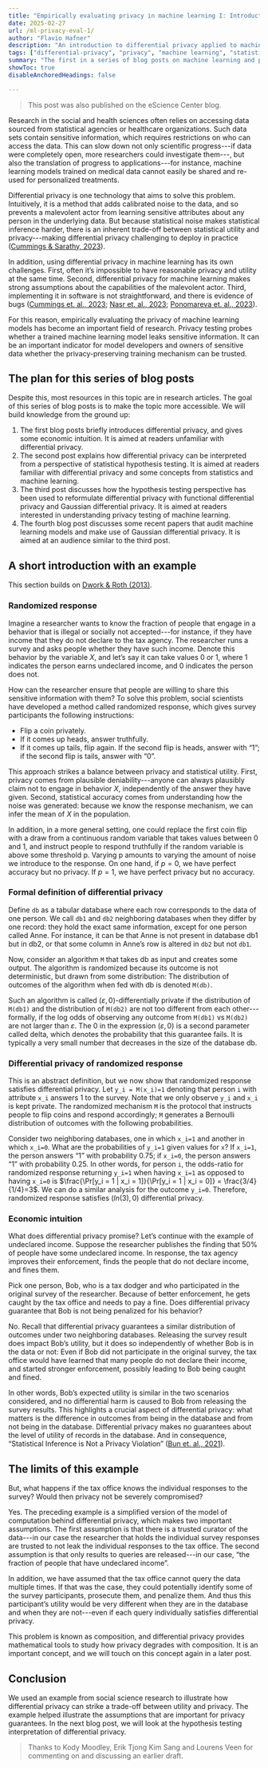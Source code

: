 ```yaml
---
title: "Empirically evaluating privacy in machine learning I: Introduction"
date: 2025-02-27
url: /ml-privacy-eval-1/
author: "Flavio Hafner"
description: "An introduction to differential privacy applied to machine learning."
tags: ["differential-privacy", "privacy", "machine learning", "statistics"]
summary: "The first in a series of blog posts on machine learning and privacy."
showToc: true
disableAnchoredHeadings: false

---
```


>This post was also published on the eScience Center blog.

Research in the social and health sciences often relies on accessing data sourced from statistical agencies or healthcare organizations. Such data sets contain sensitive information, which requires restrictions on who can access the data. This can slow down not only scientific progress---if data were completely open, more researchers could investigate them---, but also the translation of progress to applications---for instance, machine learning models trained on medical data cannot easily be shared and re-used for personalized treatments.


Differential privacy is one technology that aims to solve this problem. Intuitively, it is a method that adds calibrated noise to the data, and so prevents a malevolent actor from learning sensitive attributes about any person in the underlying data. But because statistical noise makes statistical inference harder, there is an inherent trade-off between statistical utility and privacy---making differential privacy challenging to deploy in practice ([Cummings & Sarathy, 2023](https://arxiv.org/abs/2406.12103)).

In addition, using differential privacy in machine learning has its own challenges. First, often it’s impossible to have reasonable privacy and utility at the same time. Second, differential privacy for machine learning makes strong assumptions about the capabilities of the malevolent actor. Third, implementing it in software is not straightforward, and there is evidence of bugs ([Cummings et. al., 2023](https://arxiv.org/abs/2304.06929); [Nasr et. al., 2023](https://arxiv.org/abs/2302.07956); [Ponomareva et. al., 2023](https://arxiv.org/abs/2303.00654)).

For this reason, empirically evaluating the privacy of machine learning models has become an important field of research. Privacy testing probes whether a trained machine learning model leaks sensitive information. It can be an important indicator for model developers and owners of sensitive data whether the privacy-preserving training mechanism can be trusted.

## The plan for this series of blog posts

Despite this, most resources in this topic are in research articles. The goal of this series of blog posts is to make the topic more accessible. We will build knowledge from the ground up:

1. The first blog posts briefly introduces differential privacy, and gives some economic intuition. It is aimed at readers unfamiliar with differential privacy.
2. The second post explains how differential privacy can be interpreted from a perspective of statistical hypothesis testing. It is aimed at readers familiar with differential privacy and some concepts from statistics and machine learning.
3. The third post discusses how the hypothesis testing perspective has been used to reformulate differential privacy with functional differential privacy and Gaussian differential privacy. It is aimed at readers interested in understanding privacy testing of machine learning.
4. The fourth blog post discusses some recent papers that audit machine learning models and make use of Gaussian differential privacy. It is aimed at an audience similar to the third post.

## A short introduction with an example

This section builds on [Dwork & Roth (2013)](https://www.cis.upenn.edu/~aaroth/Papers/privacybook.pdf).

### Randomized response

Imagine a researcher wants to know the fraction of people that engage in a behavior that is illegal or socially not accepted---for instance, if they have income that they do not declare to the tax agency. The researcher runs a survey and asks people whether they have such income. Denote this behavior by the variable $X$, and let’s say it can take values 0 or 1, where 1 indicates the person earns undeclared income, and 0 indicates the person does not.

How can the researcher ensure that people are willing to share this sensitive information with them? To solve this problem, social scientists have developed a method called randomized response, which gives survey participants the following instructions:

- Flip a coin privately.
- If it comes up heads, answer truthfully.
- If it comes up tails, flip again. If the second flip is heads, answer with “1”; if the second flip is tails, answer with “0”.

This approach strikes a balance between privacy and statistical utility. First, privacy comes from plausible deniability---anyone can always plausibly claim not to engage in behavior $X$, independently of the answer they have given. Second, statistical accuracy comes from understanding how the noise was generated: because we know the response mechanism, we can infer the mean of $X$ in the population.

In addition, in a more general setting, one could replace the first coin flip with a draw from a continuous random variable that takes values between $0$ and $1$, and instruct people to respond truthfully if the random variable is above some threshold p. Varying p amounts to varying the amount of noise we introduce to the response. On one hand, if $p=0$, we have perfect accuracy but no privacy. If $p=1$, we have perfect privacy but no accuracy.

### Formal definition of differential privacy

Define `db` as a tabular database where each row corresponds to the data of one person. We call `db1` and `db2` neighboring databases when they differ by one record: they hold the exact same information, except for one person called Anne. For instance, it can be that Anne is not present in database db1 but in db2, or that some column in Anne’s row is altered in `db2` but not `db1`.

Now, consider an algorithm `M` that takes db as input and creates some output. The algorithm is randomized because its outcome is not deterministic, but drawn from some distribution: The distribution of outcomes of the algorithm when fed with db is denoted `M(db)`.

Such an algorithm is called $(\varepsilon,0)$-differentially private if the distribution of `M(db1)` and the distribution of `M(db2)` are not too different from each other---formally, if the log odds of observing any outcome from `M(db1)` vs `M(db2)` are not larger than $\varepsilon$. The $0$ in the expression $(\varepsilon,0)$ is a second parameter called delta, which denotes the probability that this guarantee fails. It is typically a very small number that decreases in the size of the database db.

### Differential privacy of randomized response

This is an abstract definition, but we now show that randomized response satisfies differential privacy. Let `y_i = M(x_i)=1` denoting that person `i` with attribute `x_i` answers 1 to the survey. Note that we only observe `y_i` and `x_i` is kept private. The randomized mechanism `M` is the protocol that instructs people to flip coins and respond accordingly; `M` generates a Bernoulli distribution of outcomes with the following probabilities.

Consider two neighboring databases, one in which `x_i=1` and another in which `x_i=0`. What are the probabilities of `y_i=1` given values for `x`? If `x_i=1`, the person answers “1” with probability 0.75; if `x_i=0`, the person answers “1” with probability 0.25. In other words, for person `i`, the odds-ratio for randomized response returning `y_i=1` when having `x_i=1` as opposed to having `x_i=0` is $\frac{\Pr[y_i = 1 | x_i = 1]}{\Pr[y_i = 1 | x_i = 0]} = \frac{3/4}{1/4}=3$. We can do a similar analysis for the outcome `y_i=0`. Therefore, randomized response satisfies $(ln(3),0)$ differential privacy.

### Economic intuition

What does differential privacy promise? Let’s continue with the example of undeclared income. Suppose the researcher publishes the finding that 50% of people have some undeclared income. In response, the tax agency improves their enforcement, finds the people that do not declare income, and fines them.

Pick one person, Bob, who is a tax dodger and who participated in the original survey of the researcher. Because of better enforcement, he gets caught by the tax office and needs to pay a fine. Does differential privacy guarantee that Bob is not being penalized for his behavior?


No. Recall that differential privacy guarantees a similar distribution of outcomes under two neighboring databases. Releasing the survey result does impact Bob’s utility, but it does so independently of whether Bob is in the data or not: Even if Bob did not participate in the original survey, the tax office would have learned that many people do not declare their income, and started stronger enforcement, possibly leading to Bob being caught and fined.

In other words, Bob’s expected utility is similar in the two scenarios considered, and no differential harm is caused to Bob from releasing the survey results. This highlights a crucial aspect of differential privacy: what matters is the difference in outcomes from being in the database and from not being in the database. Differential privacy makes no guarantees about the level of utility of records in the database. And in consequence, “Statistical Inference is Not a Privacy Violation” ([Bun et. al., 2021](https://differentialprivacy.org/inference-is-not-a-privacy-violation/)).


## The limits of this example

But, what happens if the tax office knows the individual responses to the survey? Would then privacy not be severely compromised?

Yes. The preceding example is a simplified version of the model of computation behind differential privacy, which makes two important assumptions. The first assumption is that there is a trusted curator of the data---in our case the researcher that holds the individual survey responses are trusted to not leak the individual responses to the tax office. The second assumption is that only results to queries are released---in our case, “the fraction of people that have undeclared income”.

In addition, we have assumed that the tax office cannot query the data multiple times. If that was the case, they could potentially identify some of the survey participants, prosecute them, and penalize them. And thus this participant’s utility would be very different when they are in the database and when they are not---even if each query individually satisfies differential privacy.

This problem is known as composition, and differential privacy provides mathematical tools to study how privacy degrades with composition. It is an important concept, and we will touch on this concept again in a later post.

## Conclusion

We used an example from social science research to illustrate how differential privacy can strike a trade-off between utility and privacy. The example helped illustrate the assumptions that are important for privacy guarantees. In the next blog post, we will look at the hypothesis testing interpretation of differential privacy.

>Thanks to Kody Moodley, Erik Tjong Kim Sang and Lourens Veen for commenting on and discussing an earlier draft.


